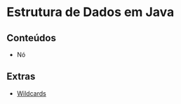 # Estrutura de Dados em Java

## Conteúdos

- Nó

## Extras

- [Wildcards](https://docs.oracle.com/javase/tutorial/extra/generics/wildcards.html)
